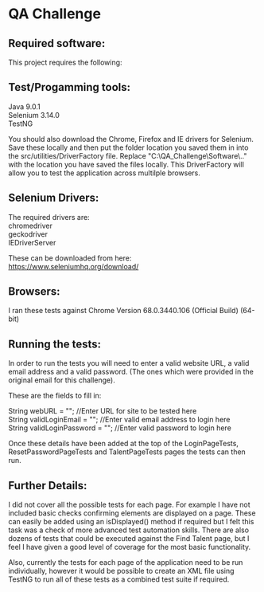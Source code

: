 QA Challenge
============

Required software:
------------------

This project requires the following:

Test/Progamming tools:
----------------------
Java 9.0.1\
Selenium 3.14.0\
TestNG

You should also download the Chrome, Firefox and IE drivers for Selenium. Save these locally and then put the folder location you saved them in into the src/utilities/DriverFactory file. Replace "C:\\QA_Challenge\\Software\\.." with the location you have saved the files locally. This DriverFactory will allow you to test the 
application across multilple browsers.

Selenium Drivers:
-----------------
The required drivers are:\
chromedriver\
geckodriver\
IEDriverServer

These can be downloaded from here: https://www.seleniumhq.org/download/

Browsers:
---------
I ran these tests against Chrome Version 68.0.3440.106 (Official Build) (64-bit)

Running the tests:
------------------

In order to run the tests you will need to enter a valid website URL, a valid email address and a valid password. (The ones which were provided in the original email for this challenge).

These are the fields to fill in:

String webURL = ""; //Enter URL for site to be tested here\
String validLoginEmail = ""; //Enter valid email address to login here\
String validLoginPassword = ""; //Enter valid password to login here

Once these details have been added at the top of the LoginPageTests, ResetPasswordPageTests and TalentPageTests pages the tests can then run.

Further Details:
----------------

I did not cover all the possible tests for each page. For example I have not included basic checks confirming elements are displayed on a page. These can easily be added using an isDisplayed() method if required but I felt this task was a check of more advanced test automation skills. There are also dozens of tests that could be executed against the Find Talent page, but I feel I have given a good level of coverage for the most basic functionality.

Also, currently the tests for each page of the application need to be run individually, however it would be possible to create an XML file using TestNG to run all of these tests as a combined test suite if required.
